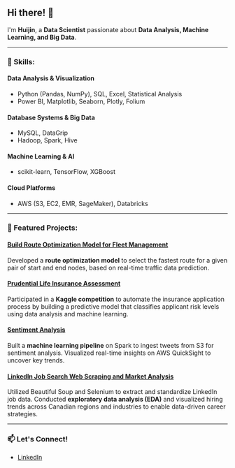 ## Hi there! 👋  
I'm **Huijin**, a **Data Scientist** passionate about **Data Analysis, Machine Learning, and Big Data**.

---

### 🌟 Skills:
#### **Data Analysis & Visualization**
- Python (Pandas, NumPy), SQL, Excel, Statistical Analysis  
- Power BI, Matplotlib, Seaborn, Plotly, Folium  

#### **Database Systems & Big Data**
- MySQL, DataGrip  
- Hadoop, Spark, Hive  

#### **Machine Learning & AI**
- scikit-learn, TensorFlow, XGBoost  

#### **Cloud Platforms**
- AWS (S3, EC2, EMR, SageMaker), Databricks  

---

### 🚀 Featured Projects:
#### **[Build Route Optimization Model for Fleet Management](https://github.com/huijin1101/Build-Route-Optimization-Model-for-Fleet-Management)**  
Developed a **route optimization model** to select the fastest route for a given pair of start and end nodes, based on real-time traffic data prediction.  

#### **[Prudential Life Insurance Assessment](https://github.com/huijin1101/Prudential-Life-Insurance-Assessment)**  
Participated in a **Kaggle competition** to automate the insurance application process by building a predictive model that classifies applicant risk levels using data analysis and machine learning.  

#### **[Sentiment Analysis](https://github.com/huijin1101/Sentiment-Analysis)**  
Built a **machine learning pipeline** on Spark to ingest tweets from S3 for sentiment analysis. Visualized real-time insights on AWS QuickSight to uncover key trends.  

#### **[LinkedIn Job Search Web Scraping and Market Analysis](https://github.com/huijin1101/LinkedIn-Job-Search-Web-Scraping-and-Market-Analysis)**  
Utilized Beautiful Soup and Selenium to extract and standardize LinkedIn job data. Conducted **exploratory data analysis (EDA)** and visualized hiring trends across Canadian regions and industries to enable data-driven career strategies.  

---

### 📫 Let's Connect!
- [LinkedIn](https://linkedin.com/in/huijin-cao-a31912158)  



